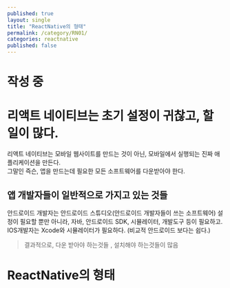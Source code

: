 ```yaml
---
published: true
layout: single
title: "ReactNative의 형태"
permalink: /category/RN01/
categories: reactnative
published: false
---
```


# 작성 중

# 리액트 네이티브는 초기 설정이 귀찮고, 할 일이 많다.

리액트 네이티브는 모바일 웹사이트를 만드는 것이 아닌, 모바일에서 실행되는 진짜 애플리케이션을 만든다.  
그말인 즉슨, 앱을 만드는데 필요한 모든 소프트웨어를 다운받아야 한다.

## 앱 개발자들이 일반적으로 가지고 있는 것들

안드로이드 개발자는 안드로이드 스튜디오(안드로이드 개발자들이 쓰는 소프트웨어) 설정이 필요할 뿐만 아니라, 자바, 안드로이드 SDK, 시뮬레이터, 개발도구 등이 필요하고.  
IOS개발자는 Xcode와 시뮬레이터가 필요하다. (비교적 안드로이드 보다는 쉽다.)

> 결과적으로, 다운 받아야 하는것들 , 설치해야 하는것들이 많음

# ReactNative의 형태
